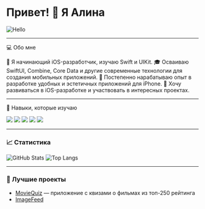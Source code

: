 # Привет! 👋 Я Алина


![Hello](https://media.giphy.com/media/1m4ukmk9Lu90At2FGu/giphy.gif?cid=ecf05e47b6zh4bis5xu089txtku0prr95oxps7wis0tuii2i&ep=v1_gifs_search&rid=giphy.gif&ct=g)

---

💻 Обо мне

🌟 Я начинающий iOS-разработчик, изучаю Swift и UIKit.
🎓 Осваиваю SwiftUI, Combine, Core Data и другие современные технологии для создания мобильных приложений.
📱 Постепенно нарабатываю опыт в разработке удобных и эстетичных приложений для iPhone.
🚀 Хочу развиваться в iOS-разработке и участвовать в интересных проектах.

---

🚀 Навыки, которые изучаю

<img src="https://img.shields.io/badge/Swift-%23FA7343.svg?style=for-the-badge&logo=swift&logoColor=white" /> 
<img src="https://img.shields.io/badge/SwiftUI-%2302569B.svg?style=for-the-badge&logo=swift&logoColor=white" /> 
<img src="https://img.shields.io/badge/UIKit-%23EE4C2C.svg?style=for-the-badge&logo=apple&logoColor=white" /> 
<img src="https://img.shields.io/badge/Xcode-%231575F9.svg?style=for-the-badge&logo=xcode&logoColor=white" /> 
<img src="https://img.shields.io/badge/Figma-%23F24E1E.svg?style=for-the-badge&logo=figma&logoColor=white" />

---

### 📈 Статистика

![GitHub Stats](https://github-readme-stats.vercel.app/api?username=Fortovaya&show_icons=true&theme=radical)
![Top Langs](https://github-readme-stats.vercel.app/api/top-langs/?username=Fortovaya&layout=compact&theme=radical)

---

### 🌟 Лучшие проекты
- [MovieQuiz](https://github.com/Fortovaya/MovieQuiz) — приложение с квизами о фильмах из топ-250 рейтинга
- [ImageFeed](https://github.com/Fortovaya/ImageFeed)

